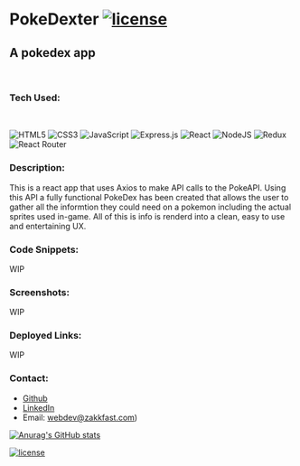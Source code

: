 # PokeDexter [![license](https://img.shields.io/badge/license-MIT-blue)](https://shields.io)
## A pokedex app
<br>

### Tech Used:
<br>

![HTML5](https://img.shields.io/badge/html5-%23E34F26.svg?style=for-the-badge&logo=html5&logoColor=white)
![CSS3](https://img.shields.io/badge/css3-%231572B6.svg?style=for-the-badge&logo=css3&logoColor=white)
![JavaScript](https://img.shields.io/badge/javascript-%23323330.svg?style=for-the-badge&logo=javascript&logoColor=%23F7DF1E)
![Express.js](https://img.shields.io/badge/express.js-%23404d59.svg?style=for-the-badge&logo=express&logoColor=%2361DAFB)
![React](https://img.shields.io/badge/react-%2320232a.svg?style=for-the-badge&logo=react&logoColor=%2361DAFB)
![NodeJS](https://img.shields.io/badge/node.js-6DA55F?style=for-the-badge&logo=node.js&logoColor=white)
![Redux](https://img.shields.io/badge/redux-%23593d88.svg?style=for-the-badge&logo=redux&logoColor=white)
![React Router](https://img.shields.io/badge/React_Router-CA4245?style=for-the-badge&logo=react-router&logoColor=white)

### Description:

This is a react app that uses Axios to make API calls to the PokeAPI. Using this API a fully functional PokeDex has been created that allows the user to gather all the informtion they could need on a pokemon including the actual sprites used in-game. All of this is info is renderd into a clean, easy to use and entertaining UX.

### Code Snippets:

WIP

### Screenshots:

WIP

### Deployed Links:

WIP

### Contact:

- [Github](https://github.com/ZakkFast)
- [LinkedIn](https://www.linkedin.com/in/zachary-fast/)
- Email: webdev@zakkfast.com)

[![Anurag's GitHub stats](https://github-readme-stats.vercel.app/api?username=ZakkFast&theme=dark)](https://github.com/ZakkFast)

[![license](https://img.shields.io/badge/license-MIT-blue)](https://shields.io) 